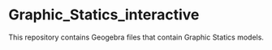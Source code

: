 # Graphic_Statics_interactive
This repository contains Geogebra files that contain Graphic Statics models.
